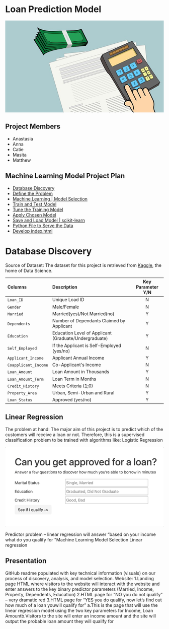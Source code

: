 # Loan Prediction Model 
![account](Images/account.jpg)

## Project Members
* Anastasia
* Anna
* Catie
* Masita 
* Matthew


## Machine Learning Model Project Plan 

* [Database Discovery](#DatabaseDiscovery)
* [Define the Problem](#DefinetheProblem)  
* [Machine Learning | Model Selection](#MachineLearningmodelselection)
* [Train and Test Model](#TrainandTestModel)
* [Tune the Training Model](#TunetheTrainingModel)
* [Apply Chosen Model](#ApplyChosenModel)
* [Save and Load Model | scikit-learn](#SaveandLoadModelscikit-learn)
* [Python File to Serve the Data](#PythonFiletoServetheData)
* [Develop index.html](#Developindex.html)

# Database Discovery 
Source of Dataset: The dataset for this project is retrieved from [Kaggle](https://www.kaggle.com/altruistdelhite04/loan-prediction-problem-dataset), the home of Data Science. 



Columns | Description | Key Parameter Y/N
:-----|:----- |:-----:
`Loan_ID` | Unique Load ID | N
`Gender` | Male/Female | N
`Married`| Married(yes)/Not Married(no) | Y
`Dependents`| Number of Dependants Claimed by Applicant | Y
`Education` | Education Level of Applicant (Graduate/Undergraduate) | Y
`Self_Employed`| If the Applicant is Self-Employed (yes/no) | N
`Applicant_Income` | Applicant Annual Income | Y
`Coapplicant_Income` | Co-Applicant's Income | N
`Loan_Amount`| Loan Amount in Thousands | Y
`Loan_Amount_Term` | Loan Term in Months | N
`Credit_History`| Meets Criteria (1;0) | N
`Property_Area` | Urban, Semi-Urban and Rural | Y
`Loan_Status` | Approved (yes/no) | Y

## Linear Regression 
The problem at hand: The major aim of this project is to predict which of the customers will receive a loan or not. Therefore, this is a supervised classification problem to be trained with algorithms like:
Logistic Regression

![single](Images/single.gif)


Predictor problem – linear regression will answer “based on your income what do you qualify for ”Machine Learning Model Selection
Linear regression


## Presentation
GitHub readme populated with key technical information (visuals) on our process of discovery, analysis, and model selection.
Website:
1.Landing page HTML where visitors to the website will interact with the website and enter answers to the key binary predictor parameters (Married, Income, Property, Dependents, Education) 
2.HTML page for “NO you do not qualify” – very dramatic red
3.HTML page for “YES you do qualify, now let’s find out how much of a loan youwill qualify for”
a.This is the page that will use the linear regression model using the two key parameters for Income, Loan Amountb.Visitors to the site will enter an income amount and the site will output the probable loan amount they will qualify for

